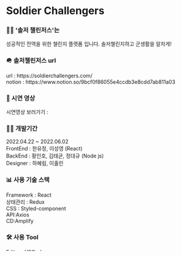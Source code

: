 <h1>Soldier Challengers</h1>
<h3>🙋‍♂️ '솔저 챌린저스'는</h3>
성공적인 전역을 위한 챌린지 플랫폼 입니다.
솔저챌린지하고 군생활을 알차게!

<h3>🪖 솔저챌린저스 url</h3>
url : https://soldierchallengers.com/<br />
notion : https://www.notion.so/9bcf0f86055e4ccdb3e8cdd7ab811a03

<h3>🎥 시연 영상</h3>
시연영상 보러가기 : 

<h3>🧑‍💻 개발기간</h3>
2022.04.22 ~ 2022.06.02<br />
FrontEnd : 한유정, 이성영 (React)<br />
BackEnd : 황인호, 김태균, 정대규 (Node js)<br />
Designer : 하혜림, 이홀린

<h3>📊 사용 기술 스택</h3>
Framework : React<br />
상태관리 : Redux<br />
CSS : Styled-component<br />
API:Axios<br />
CD:Amplify

<h3>🛠 사용 Tool</h3>
Editor : VSCode<br />
Git<br />
AWS-Route53, Amplify

<h3>⚙️ 트러블 슈팅</h3>
1. 소셜로그인을 했을 때, 유저 추가정보를 입력받지 못해 메인화면에서 노출시킬 data를 찾지 못했던 문제<br />
→ 소셜로그인 직후 추가정보를 입력할 수 있도록 라우팅하여 추가정보를 필수로 입력하도록 유도한 후 에러가 해결됨<br />
2. Nav 바에서, onClick 후 렌더링이 되더라도 nav바 색을 유지시키려했으나 로딩에 시간이 걸리는 문제<br />
→변한 값이 유지되게 하기 위해 db에 data를 입력하여 nav바 색 유지를 시킴. 프론트단에서 nav색상을<br />
url주소에 따라 변경시킨 후 렌더링이 되더라도 유지시켜 문제를 해결하고 페이지 로딩 효율을 높임<br />
3. 렌더링 직후 새로고침 시 data가 날아가는 문제<br />
→ useEffect의 의존성배열을 제거하여 지속적 호출을 유도함으로 해결
